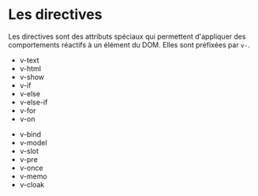 # Les directives

Les directives sont des attributs spéciaux qui permettent d'appliquer des comportements réactifs à un élément du DOM. Elles sont préfixées par `v-`.

<div class="grid grid-cols-2 gap-4">
<div>

- v-text
- v-html
- v-show
- v-if
- v-else
- v-else-if
- v-for
- v-on

</div>
<div>

- v-bind
- v-model
- v-slot
- v-pre
- v-once
- v-memo
- v-cloak

</div>
</div>

